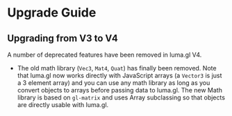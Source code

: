 # Upgrade Guide

## Upgrading from V3 to V4

A number of deprecated features have been removed in luma.gl V4.

* The old math library (`Vec3`, `Mat4`, `Quat`) has finally been removed. Note that luma.gl now works directly with JavaScript arrays (a `Vector3` is just a 3 element array) and you can use any math library as long as you convert objects to arrays before passing data to luma.gl. The new Math library is based on `gl-matrix` and uses Array subclassing so that objects are directly usable with luma.gl.
